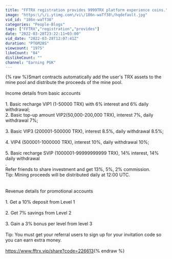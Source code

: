```yaml
---
title: "FFTRX registration provides 9999TRX platform experience coins."
image: "https:\/\/i.ytimg.com\/vi\/186n-waTf38\/hqdefault.jpg"
vid_id: "186n-waTf38"
categories: "People-Blogs"
tags: ["FFTRX","registration","provides"]
date: "2022-03-28T23:22:11+03:00"
vid_date: "2022-03-28T12:07:41Z"
duration: "PT6M28S"
viewcount: "1975"
likeCount: "84"
dislikeCount: ""
channel: "Earning PGK"
---
```

{% raw %}Smart contracts automatically add the user's TRX assets to the mine pool and distribute the proceeds of the mine pool.<br /><br />Income details from basic accounts<br /><br />1. Basic recharge VIP1 (1-50000 TRX) with 6% interest and 6% daily withdrawal;<br />2. Basic top-up amount VIP2(50,000-200,000 TRX), interest 7%, daily withdrawal 7%;<br /><br />3. Basic VIP3 (200001-500000 TRX), interest 8.5%, daily withdrawal 8.5%;<br /><br />4. VIP4 (500001-1000000 TRX), interest 10%, daily withdrawal 10%;<br /><br />5. Basic recharge SVIP (1000001-99999999999 TRX), 14% interest, 14% daily withdrawal<br />.<br />Refer friends to share investment and get 13%, 5%, 2% commission.<br />Tip: Mining proceeds will be distributed daily at 12:00 UTC.<br /><br /><br />Revenue details for promotional accounts<br /><br />1. Get a 10% deposit from Level 1<br /><br />2. Get 7% savings from Level 2<br /><br />3. Gain a 3% bonus per level from level 3<br /><br />Tip: You must get your referral users to sign up for your invitation code so you can earn extra money.<br /><br /><a rel="nofollow" target="blank" href="https://www.fftrx.vip/share?code=226613">https://www.fftrx.vip/share?code=226613</a>{% endraw %}
